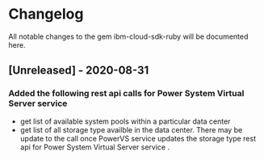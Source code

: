 # Changelog
All notable changes to the gem ibm-cloud-sdk-ruby will be documented here.

## [Unreleased] - 2020-08-31
### Added the following rest api calls for Power System Virtual Server service 
- get list of available system pools within a particular data center
- get list of all storage type availble in the data center. There may be 
  update to the call once PowerVS service updates the storage type rest api 
  for Power System Virtual Server service . 


